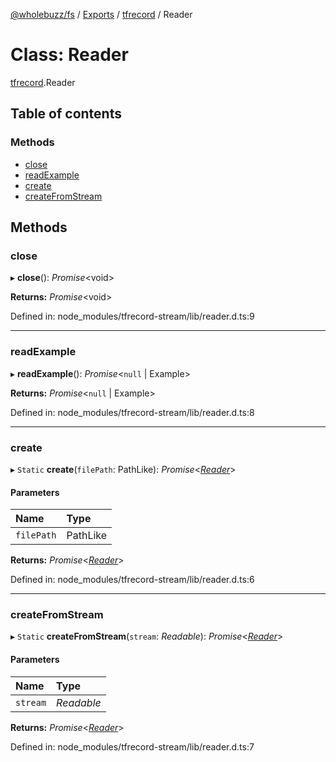 [@wholebuzz/fs](../README.md) / [Exports](../modules.md) / [tfrecord](../modules/tfrecord.md) / Reader

# Class: Reader

[tfrecord](../modules/tfrecord.md).Reader

## Table of contents

### Methods

- [close](tfrecord.reader.md#close)
- [readExample](tfrecord.reader.md#readexample)
- [create](tfrecord.reader.md#create)
- [createFromStream](tfrecord.reader.md#createfromstream)

## Methods

### close

▸ **close**(): *Promise*<void\>

**Returns:** *Promise*<void\>

Defined in: node_modules/tfrecord-stream/lib/reader.d.ts:9

___

### readExample

▸ **readExample**(): *Promise*<``null`` \| Example\>

**Returns:** *Promise*<``null`` \| Example\>

Defined in: node_modules/tfrecord-stream/lib/reader.d.ts:8

___

### create

▸ `Static` **create**(`filePath`: PathLike): *Promise*<[*Reader*](tfrecord.reader.md)\>

#### Parameters

| Name | Type |
| :------ | :------ |
| `filePath` | PathLike |

**Returns:** *Promise*<[*Reader*](tfrecord.reader.md)\>

Defined in: node_modules/tfrecord-stream/lib/reader.d.ts:6

___

### createFromStream

▸ `Static` **createFromStream**(`stream`: *Readable*): *Promise*<[*Reader*](tfrecord.reader.md)\>

#### Parameters

| Name | Type |
| :------ | :------ |
| `stream` | *Readable* |

**Returns:** *Promise*<[*Reader*](tfrecord.reader.md)\>

Defined in: node_modules/tfrecord-stream/lib/reader.d.ts:7
